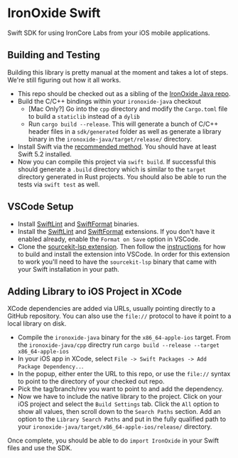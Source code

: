 # IronOxide Swift

Swift SDK for using IronCore Labs from your iOS mobile applications.

## Building and Testing

Building this library is pretty manual at the moment and takes a lot of steps. We're still figuring out how it all works.

+ This repo should be checked out as a sibling of the [IronOxide Java repo](https://github.com/IronCoreLabs/ironoxide-java).
+ Build the C/C++ bindings within your `ironoxide-java` checkout
    + [Mac Only?] Go into the `cpp` directory and modify the `Cargo.toml` file to build a `staticlib` instead of a `dylib`
    + Run `cargo build --release`. This will generate a bunch of C/C++ header files in a `sdk/generated` folder as well as generate a library binary in the `ironoxide-java/target/release/` directory.
+ Install Swift via the [recommended method](https://swift.org/getting-started/#installing-swift). You should have at least Swift 5.2 installed.
+ Now you can compile this project via `swift build`. If successful this should generate a `.build` directory which is similar to the `target` directory generated in Rust projects. You should also be able to run the tests via `swift test` as well.

## VSCode Setup

+ Install [SwiftLint](https://github.com/realm/SwiftLint) and [SwiftFormat](https://github.com/nicklockwood/SwiftFormat) binaries.
+ Install the [SwiftLint](https://marketplace.visualstudio.com/items?itemName=vknabel.vscode-swiftlint) and [SwiftFormat](https://marketplace.visualstudio.com/items?itemName=vknabel.vscode-swiftformat) extensions. If you don't have it enabled already, enable the `Format on Save` option in VSCode.
+ Clone the [sourcekit-lsp extension](https://github.com/apple/sourcekit-lsp). Then follow the [instructions](https://github.com/apple/sourcekit-lsp/tree/master/Editors/vscode) for how to build and install the extension into VSCode. In order for this extension to work you'll need to have the `sourcekit-lsp` binary that came with your Swift installation in your path.

## Adding Library to iOS Project in XCode

XCode dependencies are added via URLs, usually pointing directly to a GitHub repository. You can also use the `file://` protocol to have it point to a local library on disk.

+ Compile the `ironoxide-java` binary for the `x86_64-apple-ios` target. From the `ironoxide-java/cpp` directry run `cargo build --release --target x86_64-apple-ios`
+ In your iOS app in XCode, select `File -> Swift Packages -> Add Package Dependency..`.
+ In the popup, either enter the URL to this repo, or use the `file://` syntax to point to the directory of your checked out repo.
+ Pick the tag/branch/rev you want to point to and add the dependency.
+ Now we have to include the native library to the project. Click on your iOS project and select the `Build Settings` tab. Click the `All` option to show all values, then scroll down to the `Search Paths` section. Add an option to the `Library Search Paths` and put in the fully qualified path to your `ironoxide-java/target/x86_64-apple-ios/release/` directory.

Once complete, you should be able to do `import IronOxide` in your Swift files and use the SDK.